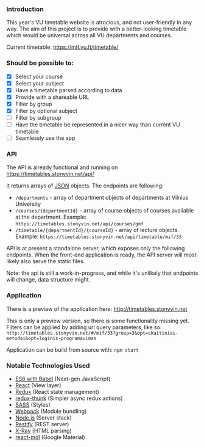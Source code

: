 ### Introduction

This year's VU timetable website is atrocious, and not user-friendly in any way. The aim of this project is to provide with a better-looking timetable which would be universal across all VU departments and courses.

Current timetable: https://mif.vu.lt/timetable/

### Should be possible to:

- [x] Select your course
- [x] Select your subject
- [x] Have a timetable parsed according to data
- [x] Provide with a shareable URL
- [x] Filter by group
- [x] Filter by optional subject
- [ ] Filter by subgroup
- [ ] Have the timetable be represented in a nicer way than current VU timetable
- [ ] Seamlessly use the app

### API

The API is already functional and running on https://timetables.stonyvin.net/api/


It returns arrays of [JSON](https://en.wikipedia.org/wiki/JSON) objects. The endpoints are following:
* `/departments` - array of department objects of departments at Vilnius University
* `/courses/{departmentId}` - array of course objects of courses available at the department. Example: `https://timetables.stonyvin.net/api/courses/gmf`
* `/timetable/{departmentId}/{courseId}` - array of lecture objects. Example: `https://timetables.stonyvin.net/api/timetable/mif/33`

API is at present a standalone server, which exposes only the following endpoints. When the front-end application is ready, the API server will most likely also serve the static files.

Note: the api is still a work-in-progress, and while it's unlikely that endpoints will change, data structure might.


### Application

There is a preview of the application here: http://timetables.stonyvin.net

This is only a preview version, so there is some functionality missing yet. Filters can be applied
by adding url query parameters, like so: `http://timetables.stonyvin.net/#/mif/33?group=3&opt=skaitiniai-metodai&opt=loginis-programavimas`

Application can be build from source with: `npm start`

### Notable Technologies Used
* [ES6 with Babel](https://babeljs.io) (Next-gen JavaScript)
* [React](https://facebook.github.io/react/) (View layer)
* [Redux](https://github.com/reactjs/redux) (React state management)
* [redux-thunk](https://github.com/gaearon/redux-thunk) (Simpler async redux actions)
* [SASS](http://sass-lang.com) (Styles)
* [Webpack](https://webpack.github.io) (Module bundling)
* [Node.js](https://nodejs.org/en/) (Server stack)
* [Restify](http://restify.com) (REST server)
* [X-Ray](https://github.com/lapwinglabs/x-ray) (HTML parsing)
* [react-mdl](https://github.com/tleunen/react-mdl) (Google Material)
